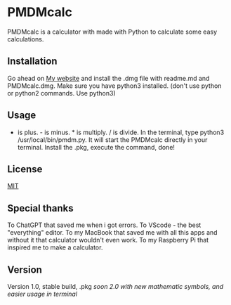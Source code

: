 # PMDMcalc

PMDMcalc is a calculator with made with Python to calculate some easy calculations. 

## Installation
Go ahead on [My website](markpavlenko.github.io/pmdm) and install the .dmg file with readme.md and PMDMcalc.dmg. Make sure you have python3 installed. (don't use python or python2 commands. Use python3)
## Usage
+ is plus. - is minus. * is multiply. / is divide. In the terminal, type python3 /usr/local/bin/pmdm.py. It will start the PMDMcalc directly in your terminal. Install the .pkg, execute the command, done!
## License

[MIT](https://choosealicense.com/licenses/mit/)

## Special thanks
To ChatGPT that saved me when i got errors.
To VScode - the best "everything" editor.
To my MacBook that saved me with all this apps and without it that calculator wouldn't even work.
To my Raspberry Pi that inspired me to make a calculator.
## Version
Version 1.0, stable build, .pkg
*soon 2.0 with new mathematic symbols, and easier usage in terminal*

